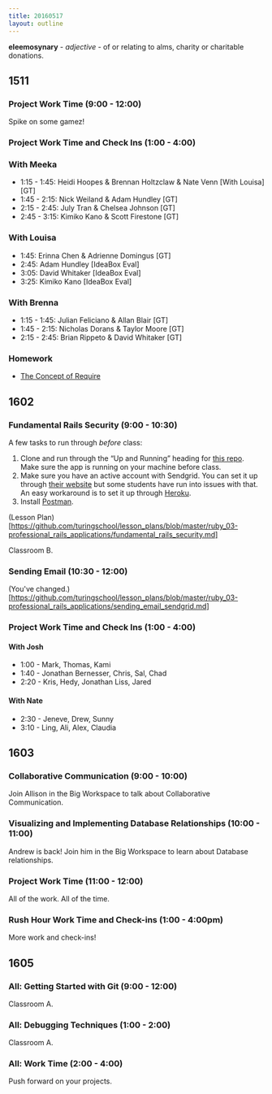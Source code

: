 ```yaml
---
title: 20160517
layout: outline
---
```


**eleemosynary** - _adjective_ - of or relating to alms, charity or
charitable donations.

## 1511

### Project Work Time (9:00 - 12:00)

Spike on some gamez!

### Project Work Time and Check Ins (1:00 - 4:00)  

### With Meeka

* 1:15 - 1:45: Heidi Hoopes & Brennan Holtzclaw & Nate Venn [With Louisa] [GT]
* 1:45 - 2:15: Nick Weiland & Adam Hundley [GT]
* 2:15 - 2:45: July Tran & Chelsea Johnson [GT]
* 2:45 - 3:15: Kimiko Kano & Scott Firestone [GT]

### With Louisa

* 1:45: Erinna Chen & Adrienne Domingus [GT]
* 2:45: Adam Hundley [IdeaBox Eval]
* 3:05: David Whitaker [IdeaBox Eval]
* 3:25: Kimiko Kano [IdeaBox Eval]

### With Brenna

* 1:15 - 1:45: Julian Feliciano & Allan Blair [GT]
* 1:45 - 2:15: Nicholas Dorans & Taylor Moore [GT]
* 2:15 - 2:45: Brian Rippeto & David Whitaker [GT]

### Homework

- [The Concept of Require](https://gist.github.com/rrgayhart/dca2796a0aa3f43ccf98e43973dec933)

## 1602

### Fundamental Rails Security (9:00 - 10:30)

A few tasks to run through ​*before*​ class:

1. Clone and run through the “Up and Running” heading for [this repo](https://github.com/turingschool-examples/store_engine). Make sure the app is running on your machine before class.
2. Make sure you have an active account with Sendgrid. You can set it up through [their website](https://sendgrid.com/marketing/sendgrid-services) but some students have run into issues with that. An easy workaround is to set it up through [Heroku](https://devcenter.heroku.com/articles/sendgrid).
3. Install [Postman](https://www.getpostman.com/).

(Lesson Plan)[https://github.com/turingschool/lesson_plans/blob/master/ruby_03-professional_rails_applications/fundamental_rails_security.md]

Classroom B.

### Sending Email (10:30 - 12:00)

(You've changed.)[https://github.com/turingschool/lesson_plans/blob/master/ruby_03-professional_rails_applications/sending_email_sendgrid.md]

### Project Work Time and Check Ins (1:00 - 4:00)

#### With Josh
  - 1:00 -  Mark, Thomas, Kami
  - 1:40 - Jonathan Bernesser, Chris, Sal, Chad
  - 2:20 - Kris, Hedy, Jonathan Liss, Jared

#### With Nate
  - 2:30 - Jeneve, Drew, Sunny
  - 3:10 - Ling, Ali, Alex, Claudia


## 1603

### Collaborative Communication (9:00 - 10:00)

Join Allison in the Big Workspace to talk about Collaborative Communication.

### Visualizing and Implementing Database Relationships (10:00 - 11:00)

Andrew is back! Join him in the Big Workspace to learn about Database relationships.

### Project Work Time (11:00 - 12:00)

All of the work. All of the time.

### Rush Hour Work Time and Check-ins (1:00 - 4:00pm)

More work and check-ins!


## 1605

### All: Getting Started with Git (9:00 - 12:00)

Classroom A.

### All: Debugging Techniques (1:00 - 2:00)

Classroom A.

### All: Work Time (2:00 - 4:00)

Push forward on your projects.
